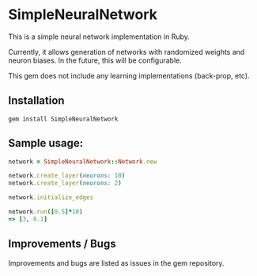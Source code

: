 # SimpleNeuralNetwork

This is a simple neural network implementation in Ruby. 

Currently, it allows generation of networks with randomized weights and neuron biases. In the future, this will be configurable.

This gem does not include any learning implementations (back-prop, etc).

## Installation

```
gem install SimpleNeuralNetwork
```

## Sample usage:

```ruby
network = SimpleNeuralNetwork::Network.new

network.create_layer(neurons: 10)
network.create_layer(neurons: 2)

network.initialize_edges

network.run([0.5]*10)
=> [3, 0.1]
```

## Improvements / Bugs
Improvements and bugs are listed as issues in the gem repository.
